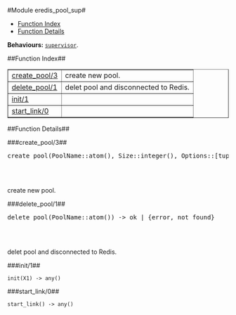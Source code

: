 

#Module eredis_pool_sup#
* [Function Index](#index)
* [Function Details](#functions)






__Behaviours:__ [`supervisor`](supervisor.md).<a name="index"></a>

##Function Index##


<table width="100%" border="1" cellspacing="0" cellpadding="2" summary="function index"><tr><td valign="top"><a href="#create_pool-3">create_pool/3</a></td><td>create new pool.</td></tr><tr><td valign="top"><a href="#delete_pool-1">delete_pool/1</a></td><td>delet pool and disconnected to Redis.</td></tr><tr><td valign="top"><a href="#init-1">init/1</a></td><td></td></tr><tr><td valign="top"><a href="#start_link-0">start_link/0</a></td><td></td></tr></table>


<a name="functions"></a>

##Function Details##

<a name="create_pool-3"></a>

###create_pool/3##




<pre>create_pool(PoolName::atom(), Size::integer(), Options::[tuple()]) -&gt; {ok, pid()} | {error, {already_started, pid()}}</pre>
<br></br>




create new pool.<a name="delete_pool-1"></a>

###delete_pool/1##




<pre>delete_pool(PoolName::atom()) -&gt; ok | {error, not_found}</pre>
<br></br>




delet pool and disconnected to Redis.<a name="init-1"></a>

###init/1##




`init(X1) -> any()`

<a name="start_link-0"></a>

###start_link/0##




`start_link() -> any()`


